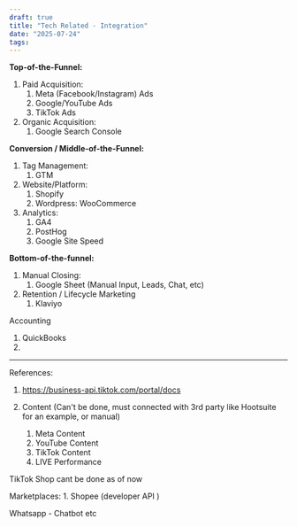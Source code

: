 ```yaml
---
draft: true
title: "Tech Related - Integration"
date: "2025-07-24"
tags: 
---
```

**Top-of-the-Funnel:**
1. Paid Acquisition:
	1. Meta (Facebook/Instagram) Ads
	2. Google/YouTube Ads
	3. TikTok Ads
2. Organic Acquisition:
	1. Google Search Console

**Conversion / Middle-of-the-Funnel:**
1. Tag Management:
	1. GTM 
2. Website/Platform:
	1. Shopify
	2. Wordpress: WooCommerce
3. Analytics:
	1. GA4 
	2. PostHog
	3. Google Site Speed

**Bottom-of-the-funnel:**
1. Manual Closing:
	1. Google Sheet (Manual Input, Leads, Chat, etc)
2. Retention / Lifecycle Marketing
	1. Klaviyo


Accounting
1. QuickBooks
2. 

----


References:
1. https://business-api.tiktok.com/portal/docs



2. Content (Can't be done, must connected with 3rd party like Hootsuite for an example, or manual)
	1. Meta Content
	2. YouTube Content
	3. TikTok Content
	4. LIVE Performance

TikTok Shop cant be done as of now

Marketplaces:
	1. Shopee (developer API )


Whatsapp - Chatbot etc